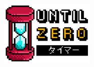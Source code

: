 <p align="center">
    <a href="#readme">
        <img alt="Until Zero logo" src="https://raw.githubusercontent.com/u8slvn/until-zero/main/images/logo-readme.png">
    </a>
</p>

